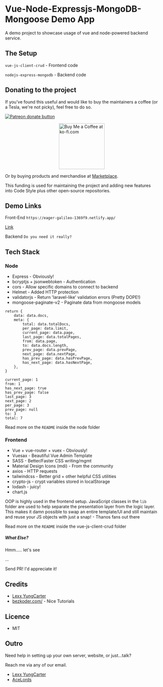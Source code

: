 # Vue-Node-Expressjs-MongoDB-Mongoose Demo App
A demo project to showcase usage of vue and node-powered backend service.

## The Setup
`vue-js-client-crud` - Frontend code

`nodejs-express-mongodb` - Backend code

## Donating to the project
If you've found this useful and would like to buy the maintainers a coffee (or a Tesla, we're not picky), feel free to do so.

<a href="https://patreon.com/lexxyungcarter"><img src="https://c5.patreon.com/external/logo/become_a_patron_button.png" alt="Patreon donate button" /> </a>

<a href="https://ko-fi.com/acelords" target="_blank" title="Buy me a Coffee"><img width="150" style="border:0px;width:150px;display:block;margin:0 auto" src="https://az743702.vo.msecnd.net/cdn/kofi2.png?v=0" border="0" alt="Buy Me a Coffee at ko-fi.com" /></a>

Or by buying products and merchandise at [Marketplace](https://store.acelords.space).

This funding is used for maintaining the project and adding new features into Code Style plus other open-source repositories.


## Demo Links
Front-End
`https://eager-galileo-1369f9.netlify.app/`

[Link](https://eager-galileo-1369f9.netlify.app/)

Backend
`Do you need it really?`

## Tech Stack
### Node
- Express - Obviously!
- bcryptjs + jsonwebtoken - Authentication
- cors - Allow specific domains to connect to backend
- Helmet - Added HTTP protection
- validatorjs - Return 'laravel-like' validation errors (Pretty DOPE!)
- mongoose-paginate-v2 - Paginate data from mongoose models
```
return {
    data: data.docs,
    meta: {
        total: data.totalDocs,
        per_page: data.limit,
        current_page: data.page,
        last_page: data.totalPages,
        from: data.page,
        to: data.docs.length,
        prev_page: data.prevPage,
        next_page: data.nextPage,
        has_prev_page: data.hasPrevPage,
        has_next_page: data.hasNextPage,
    },
}
```

```
current_page: 1
from: 1
has_next_page: true
has_prev_page: false
last_page: 3
next_page: 2
per_page: 3
prev_page: null
to: 3
total: 7
```

Read more on the `README` inside the node folder

### Frontend
- Vue + vue-router + vuex - Obviously!
- Vuesax - Beautiful Vue Admin Template
- SASS - Better/Faster CSS writing/mgmt
- Material Design Icons (mdi) - From the community
- axios - HTTP requests
- tailwindcss - Better grid + other helpful CSS utilities
- crypto-js - crypt variables stored in localStorage
- lodash - juicy!
- chart.js

OOP is highly used in the frontend setup. JavaScript classes in the `lib` folder are used 
to help separate the presentation layer from the logic layer. This makes it damn possible
to swap an entire template/UI and still maintain and reuse your JS objects 
with just a snap! - Thanos fans out there

Read more on the `README` inside the vue-js-client-crud folder

##### What Else?
Hmm..... let's see

...

Send PR! I'd appreciate it!

## Credits
- [Lexx YungCarter](mailto:lexxyungcarter@gmail.com)
- [bezkoder.com/](https://bezkoder.com/) - Nice Tutorials

## Licence
- MIT

## Outro
Need help in setting up your own server, website, or just...talk?

Reach me via any of our email.
- [Lexx YungCarter](mailto:lexxyungcarter@gmail.com)
- [AceLords](mailto:info@acelords.space)

